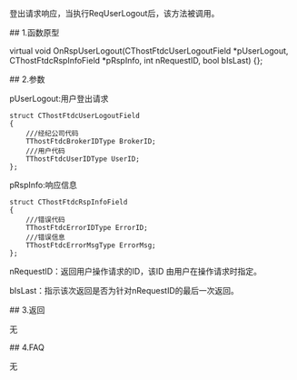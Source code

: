 <p>登出请求响应，当执行ReqUserLogout后，该方法被调用。</p>
<span class="anchor" id="5b9e196f-350a-4d50-8d9a-2f1e21070fec"></span>
## 1.函数原型
<p>virtual void OnRspUserLogout(CThostFtdcUserLogoutField *pUserLogout, CThostFtdcRspInfoField *pRspInfo, int nRequestID, bool bIsLast) {};</p>
<span class="anchor" id="2f30ec0c-aafb-4379-8c59-37fe1d7edfdd"></span>
## 2.参数
<p>pUserLogout:用户登出请求</p>
<pre><code>struct CThostFtdcUserLogoutField
{
    ///经纪公司代码
    TThostFtdcBrokerIDType BrokerID;
    ///用户代码
    TThostFtdcUserIDType UserID;
};
</code></pre>
<p>pRspInfo:响应信息</p>
<pre><code>struct CThostFtdcRspInfoField
{
    ///错误代码
    TThostFtdcErrorIDType ErrorID;
    ///错误信息
    TThostFtdcErrorMsgType ErrorMsg;
};
</code></pre>
<p>nRequestID：返回用户操作请求的ID，该ID 由用户在操作请求时指定。</p>
<p>bIsLast：指示该次返回是否为针对nRequestID的最后一次返回。</p>
<span class="anchor" id="1b8ca119-8329-467e-9d14-560922110e4b"></span>
## 3.返回
<p>无</p>
<span class="anchor" id="94150bb6-7bc3-4753-b01a-202b33180d69"></span>
## 4.FAQ
<p>无</p>

